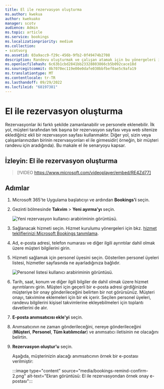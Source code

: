 ```yaml
---
title: El ile rezervasyon oluşturma
ms.author: kwekua
author: kwekuako
manager: scotv
audience: Admin
ms.topic: article
ms.service: bookings
ms.localizationpriority: medium
ms.collection:
- scotvorg
ms.assetid: 03a9acc9-f29c-456b-9fb2-0f49474b2708
description: Randevu oluşturmak ve çalışan atamak için bu yönergeleri izleyin.
ms.openlocfilehash: 6c63b1cbd2841bb23328803866cb5b092cace18d
ms.sourcegitcommit: 0b7070ec119e00e0dafe030bbfbef0ae5c9afa19
ms.translationtype: MT
ms.contentlocale: tr-TR
ms.lasthandoff: 09/29/2022
ms.locfileid: "68197381"
---
```

# <a name="create-a-manual-booking"></a>El ile rezervasyon oluşturma

Rezervasyonlar iki farklı şekilde zamanlanabilir ve personele eklenebilir. İlk yol, müşteri tarafından tek başına bir rezervasyon sayfası veya web sitenize eklediğiniz ekli bir rezervasyon sayfası kullanmaktır. Diğer yol, sizin veya çalışanlarınızdan birinin rezervasyonları el ile girmesidir( örneğin, bir müşteri randevu için aradığında). Bu makale el ile senaryoyu kapsar.

## <a name="watch-create-a-manual-booking"></a>İzleyin: El ile rezervasyon oluşturma

> [!VIDEO https://www.microsoft.com/videoplayer/embed/RE4Zd77]

## <a name="steps"></a>Adımlar

1. Microsoft 365'te Uygulama başlatıcıyı ve ardından **Bookings'i** seçin.

1. Gezinti bölmesinde **Takvim** \> **Yeni ayırma'yı** seçin.

   ![Yeni rezervasyon kullanıcı arabiriminin görüntüsü.](../media/bookings-newbooking.png)

1. Sağlanacak hizmeti seçin. Hizmet kurulumu yönergeleri için bkz. [hizmet tekliflerinizi Microsoft Bookings tanımlama](define-service-offerings.md).

1. Ad, e-posta adresi, telefon numarası ve diğer ilgili ayrıntılar dahil olmak üzere müşteri bilgilerini girin.

1. Hizmeti sağlamak için personel üyesini seçin. Gösterilen personel üyeleri listesi, hizmetler sayfasında ne ayarladığınıza bağlıdır.

   ![Personel listesi kullanıcı arabiriminin görüntüsü.](../media/bookings-staff-list.png)

1. Tarih, saat, konum ve diğer ilgili bilgiler de dahil olmak üzere hizmet ayrıntılarını girin. Müşteri için geçerli bir e-posta adresi girdiğinizde müşteriye bir onay gönderileceğini belirten bir not görürsünüz. Müşteri onayı, takvimine eklemeleri için bir ek içerir. Seçilen personel üyeleri, randevu bilgilerini kişisel takvimlerine ekleyebilmeleri için toplantı davetlerini de alır.

1. **E-posta anımsatıcısı ekle'yi** seçin.

1. Anımsatıcının ne zaman gönderileceğini, nereye gönderileceğini (**Müşteri**, **Personel**, **Tüm katılımcılar**) ve anımsatıcı iletisinin ne olacağını belirtin.

1. **Rezervasyon oluştur'u** seçin.

   Aşağıda, müşterinizin alacağı anımsatıcının örnek bir e-postası verilmiştir:

   :::image type="content" source="media/bookings-remind-confirm-2.png" alt-text="Ekran görüntüsü: El ile rezervasyondan örnek onay e-postası":::